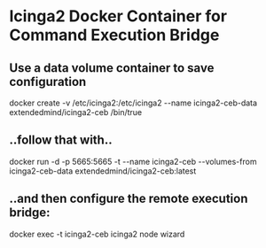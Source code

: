 # Icinga2 Docker Container for Command Execution Bridge

## Use a data volume container to save configuration
docker create -v /etc/icinga2:/etc/icinga2 --name icinga2-ceb-data extendedmind/icinga2-ceb /bin/true

## ..follow that with..
docker run -d -p 5665:5665 -t --name icinga2-ceb --volumes-from icinga2-ceb-data extendedmind/icinga2-ceb:latest

## ..and then configure the remote execution bridge:
docker exec -t icinga2-ceb icinga2 node wizard
